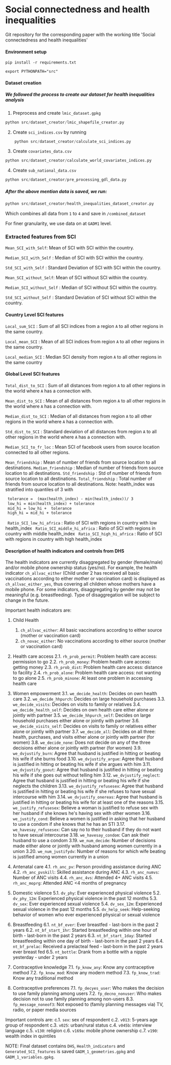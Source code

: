 # Social connectedness and health inequalities

Git repository for the corresponding paper with the working title 'Social connectedness and health inequalities'

#### Environment setup

``` pip install -r requirements.txt ```

``` export PYTHONPATH="src" ```

#### Dataset creation

##### We followed the process to create our dataset for health inequalities analysis
1. Preprocess and create `lmic_dataset.gpkg` 
```python
python src/dataset_creator/lmic_shapefile_creator.py 
```
2. Create `sci_indices.csv` by running 
```python
    python src/dataset_creator/calculate_sci_indices.py 
```
3. Create `covariates_data.csv`
```python
python src/dataset_creator/calculate_world_covariates_indices.py 
```
4. Create `sub_national_data.csv`
```python
python src/dataset_creator/pre_processing_gdl_data.py 
```
##### After the above mention data is saved, we run:
```python
python src/dataset_creator/health_inequalities_dataset_creator.py
```
Which combines all data from `1` to `4` and save in `/combined_dataset`

For finer granularity, we use data on at ```GADM1``` level.

### Extracted features from SCI

```Mean_SCI_with_Self```: Mean of SCI with SCI within the country.

```Median_SCI_with_Self``` : Median of SCI with SCI within the country.

```Std_SCI_with_Self``` : Standard Deviation of SCI with SCI within the country.

```Mean_SCI_without_Self```: Mean of SCI without SCI within the country.

```Median_SCI_without_Self``` : Median of SCI without SCI within the country.

```Std_SCI_without_Self``` : Standard Deviation of SCI without SCI within the country.

#### Country Level SCI features

```Local_sum_SCI``` : Sum of all SCI indices from a region `A` to all other regions in the same country.

```Local_mean_SCI``` : Mean of all SCI indices from region `A` to all other regions in the same country.

```Local_median_SCI``` : Median SCI density from region `A` to all other regions in the same country

#### Global Level SCI features

```Total_dist_to_SCI``` : Sum of all distances from region `A` to all other regions in the world where `A` has a
connection with.

```Mean_dist_to_SCI``` : Mean of all distances from region `A` to all other regions in the world where `A` has a
connection with.

```Median_dist_to_SCI``` : Median of all distances from region `A` to all other regions in the world where `A` has a
connection with.

```Std_dist_to_SCI``` : Standard deviation of all distances from region `A` to all other regions in the world where `A`
has a connection with.

```Median_SCI_to_fr_loc``` : Mean SCI of facebook users from source location connected to all other regions.

```Mean_friendship``` : Mean of number of friends from source location to all destinations.
```Median_friendship``` : Median of number of friends from source location to all destinations.
```Std_friendship``` : Std of number of friends from source location to all destinations.
```Total_friendship``` : Total number of friends from source location to all destinations.
Note: health_index was stratified into quantiles of 3 with 
```Latex
 tolerance =  (max(health_index) - min(health_index))/ 3
 low_hi = min(health_index) + tolerance
 mid_hi = low_hi +  tolerance
 high_hi = mid_hi + tolerance 
```

``` Ratio_SCI_low_hi_africa``` : Ratio of SCI with regions in country with low health_index
``` Ratio_SCI_middle_hi_africa``` : Ratio of SCI with regions in country with middle health_index
``` Ratio_SCI_high_hi_africa``` : Ratio of SCI with regions in country with high health_index

#### Description of health indicators and controls from DHS

The health indicators are currently disaggregated by gender (female/male) and/or mobile phone ownership status (yes/no).
For example, the health indicator ```ch_allvac_either``` (Child under 2 has received all basic vaccinations according to
either mother or vaccination card) is displayed as ```ch_allvac_either_yes```, thus covering all children whose mothers
have a mobile phone. For some indicators, disaggregating by gender may not be meaningful (e.g. breastfeeding). Type of
disaggregation will be subject to change in the future.

Important health indicators are:

1. Child Health
   1. ```ch_allvac_either```: All basic vaccinations according to either source (mother or vaccination card)
   2. ```ch_novac_either```: No vaccinations according to either source (mother or vaccination card)
2. Health care access
2.1. ```rh_prob_permit```: Problem health care access: permission to go
2.2. ```rh_prob_money```: Problem health care access: getting money
2.3. ```rh_prob_dist```: Problem health care access: distance to facility
2.4. ```rh_prob_alone```: Problem health care access: not wanting to go alone
2.5. ```rh_prob_minone```: At least one problem in accessing health care

3. Women empowerment
3.1. ```we_decide_health```: Decides on own health care
3.2. ```we_decide_hhpurch```: Decides on large household purchases
3.3. ```we_decide_visits```: Decides on visits to family or relatives
3.4. ```we_decide_health_self```: Decides on own health care either alone or jointly with partner
3.5. ```we_decide_hhpurch_self```: Decides on large household purchases either alone or jointly with partner
3.6. ```we_decide_visits_self```: Decides on visits to family or relatives either alone or jointly with partner
3.7. ```we_decide_all```: Decides on all three: health, purchases, and visits  either alone or jointly with partner (for women)
3.8. ```we_decide_none```: Does not decide on any of the three decisions either alone or jointly with partner (for women)
3.9. ```we_dvjustify_burn```: Agree that husband is justified in hitting or beating his wife if she burns food
3.10. ```we_dvjustify_argue```: Agree that husband is justified in hitting or beating his wife if she argues with him
3.11. ```we_dvjustify_goout```: Agree that husband is justified in hitting or beating his wife if she goes out without telling him
3.12. ```we_dvjustify_neglect```: Agree that husband is justified in hitting or beating his wife if she neglects the children
3.13. ```we_dvjustify_refusesex```: Agree that husband is justified in hitting or beating his wife if she refuses to have sexual intercourse with him
3.14. ```we_dvjustify_onereas```: Agree that husband is justified in hitting or beating his wife for at least one of the reasons
3.15. ```we_justify_refusesex```: Believe a woman is justified to refuse sex with her husband if she knows he's having sex with other women
3.16. ```we_justify_cond```: Believe a women is justified in asking that her husband to use a condom if she knows that he has an STI
3.17. ```we_havesay_refusesex```: Can say no to their husband if they do not want to have sexual intercourse
3.18. ```we_havesay_condom```: Can ask their husband to use a condom
3.19. ```we_num_decide```: Number of decisions made either alone or jointly with husband among women currently in a union
3.20. ```we_num_justifydv```: Number of reasons for which wife beating is justified among women currently in a union

4. Antenatal care
4.1. ```rh_anc_pv```: Person providing assistance during ANC
4.2. ```rh_anc_pvskill```: Skilled assistance during ANC
4.3. ```rh_anc_numvs```: Number of ANC visits
4.4. ```rh_anc_4vs```: Attended 4+ ANC visits
4.5. ```rh_anc_moprg```: Attended ANC <4 months of pregnancy

5. Domestic violence
5.1. ```dv_phy```: Ever experienced physical violence
5.2. ```dv_phy_12m```: Experienced physical violence in the past 12 months
5.3. ```dv_sex```: Ever experienced sexual violence
5.4. ```dv_sex_12m```: Experienced sexual violence in the past 12 months
5.5. ```dv_help_seek```: Help-seeking behavior of women who ever experienced physical or sexual violence

6. Breastfeeding
6.1. ```nt_bf_ever```: Ever breastfed - last-born in the past 2 years
6.2. ```nt_bf_start_1hr```: Started breastfeeding within one hour of birth - last-born in the past 2 years
6.3. ```nt_bf_start_1day```: Started breastfeeding within one day of birth - last-born in the past 2 years
6.4. ```nt_bf_prelac```: Received a prelacteal feed - last-born in the past 2 years ever breast fed
6.5. ```nt_bottle```: Drank from a bottle with a nipple yesterday - under 2 years

7. Contraceptive knowledge
7.1. ```fp_know_any```: Know any contraceptive method
7.2. ```fp_know_mod```: Know any modern method
7.3. ```fp_know_trad```: Know any traditional method

7. Contraceptive preferences
7.1. ```fp_decyes_user```: Who makes the decision to use family planning among users
7.2. ```fp_decno_nonuser```: Who makes decision not to use family planning among non-users
8.3. ```fp_message_noneof3```: Not exposed to (family planning messages via) TV, radio, or paper media sources

Important controls are:
c.1. ```sex```: sex of respondent
c.2. ```v013```: 5-years age group of respondent
c.3. ```v025```: urban/rural status
c.4. ```v045b```: interview language
c.5. ```v130```: religion
c.6. ```v169a```: mobile phone ownership
c.7. ```v190```: wealth index in quintiles

NOTE: Final dataset contains `DHS`, `Health_indicators` and `Generated_SCI_features` is
saved ```GADM_1_geometries.gpkg``` and ```GADM_1_variables.gpkg```.
